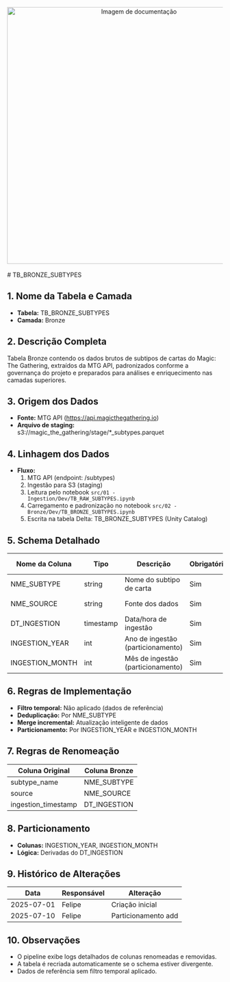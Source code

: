 <div align="center">
<!-- Imagem ilustrativa da tabela (adicione o link abaixo) -->
<img src="https://i.postimg.cc/jjvN23QK/remote-image.png" alt="Imagem de documentação" width="600"/>
</div>
<br>
# TB_BRONZE_SUBTYPES

## 1. Nome da Tabela e Camada
- **Tabela:** TB_BRONZE_SUBTYPES
- **Camada:** Bronze

## 2. Descrição Completa
Tabela Bronze contendo os dados brutos de subtipos de cartas do Magic: The Gathering, extraídos da MTG API, padronizados conforme a governança do projeto e preparados para análises e enriquecimento nas camadas superiores.

## 3. Origem dos Dados
- **Fonte:** MTG API (https://api.magicthegathering.io)
- **Arquivo de staging:** s3:/<bucket>/magic_the_gathering/stage/*_subtypes.parquet

## 4. Linhagem dos Dados
- **Fluxo:**  
  1. MTG API (endpoint: /subtypes)  
  2. Ingestão para S3 (staging)  
  3. Leitura pelo notebook `src/01 - Ingestion/Dev/TB_RAW_SUBTYPES.ipynb`  
  4. Carregamento e padronização no notebook `src/02 - Bronze/Dev/TB_BRONZE_SUBTYPES.ipynb`  
  5. Escrita na tabela Delta: TB_BRONZE_SUBTYPES (Unity Catalog)

## 5. Schema Detalhado
| Nome da Coluna   | Tipo    | Descrição                        | Obrigatória | Chave | Regra de Preenchimento         |
|------------------|---------|----------------------------------|-------------|-------|-------------------------------|
| NME_SUBTYPE      | string  | Nome do subtipo de carta         | Sim         | Sim   | Gerado pela API               |
| NME_SOURCE       | string  | Fonte dos dados                  | Sim         | Não   | Padronização GOV              |
| DT_INGESTION     | timestamp | Data/hora de ingestão           | Sim         | Não   |                               |
| INGESTION_YEAR   | int     | Ano de ingestão (particionamento) | Sim      | Não   | Derivado de DT_INGESTION      |
| INGESTION_MONTH  | int     | Mês de ingestão (particionamento) | Sim      | Não   | Derivado de DT_INGESTION      |


## 6. Regras de Implementação
- **Filtro temporal:** Não aplicado (dados de referência)
- **Deduplicação:** Por NME_SUBTYPE
- **Merge incremental:** Atualização inteligente de dados
- **Particionamento:** Por INGESTION_YEAR e INGESTION_MONTH

## 7. Regras de Renomeação
| Coluna Original | Coluna Bronze      |
|-----------------|-----------------|
| subtype_name    | NME_SUBTYPE     |
| source          | NME_SOURCE      |
| ingestion_timestamp | DT_INGESTION |


## 8. Particionamento
- **Colunas:** INGESTION_YEAR, INGESTION_MONTH
- **Lógica:** Derivadas do DT_INGESTION

## 9. Histórico de Alterações
| Data       | Responsável | Alteração                |
|------------|-------------|--------------------------|
| 2025-07-01 | Felipe      | Criação inicial          |
| 2025-07-10 | Felipe      | Particionamento add      |

## 10. Observações
- O pipeline exibe logs detalhados de colunas renomeadas e removidas.
- A tabela é recriada automaticamente se o schema estiver divergente.
- Dados de referência sem filtro temporal aplicado.  
